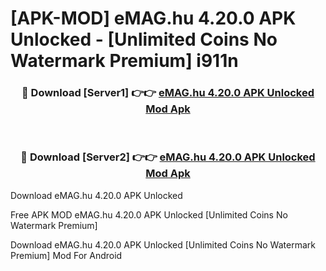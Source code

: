 # [APK-MOD] eMAG.hu 4.20.0 APK Unlocked - [Unlimited Coins No Watermark Premium] i911n



<div align="center">
<h3>🔴 Download [Server1] 👉👉 <a href="https://momento.my/?title=eMAG.hu_4.20.0_APK_Unlocked">eMAG.hu 4.20.0 APK Unlocked Mod Apk</a></h3><br>

<h3>🔴 Download [Server2] 👉👉 <a href="https://momento.my/?title=eMAG.hu_4.20.0_APK_Unlocked">eMAG.hu 4.20.0 APK Unlocked Mod Apk</a></h3>
</div>



Download eMAG.hu 4.20.0 APK Unlocked 

Free APK MOD eMAG.hu 4.20.0 APK Unlocked [Unlimited Coins No Watermark Premium]

Download eMAG.hu 4.20.0 APK Unlocked [Unlimited Coins No Watermark Premium] Mod For Android
